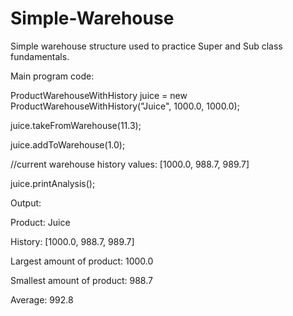 # Simple-Warehouse
Simple warehouse structure used to practice Super and Sub class fundamentals.


Main program code:

ProductWarehouseWithHistory juice = new ProductWarehouseWithHistory("Juice", 1000.0, 1000.0);

juice.takeFromWarehouse(11.3);

juice.addToWarehouse(1.0);

//current warehouse history values: [1000.0, 988.7, 989.7]

juice.printAnalysis();

Output:


Product: Juice

History: [1000.0, 988.7, 989.7]

Largest amount of product: 1000.0

Smallest amount of product: 988.7

Average: 992.8
